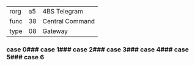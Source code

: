 
|    |   |   |
| -- | - | - |
| rorg | a5 | 4BS Telegram |
| func | 38 | Central Command |
| type | 08 | Gateway |

### case 0### case 1### case 2### case 3### case 4### case 5### case 6
  